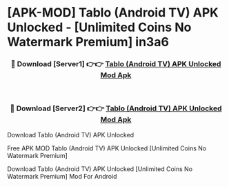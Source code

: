 # [APK-MOD] Tablo (Android TV) APK Unlocked - [Unlimited Coins No Watermark Premium] in3a6



<div align="center">
<h3>🔴 Download [Server1] 👉👉 <a href="https://momento.my/?title=Tablo_(Android_TV)_APK_Unlocked">Tablo (Android TV) APK Unlocked Mod Apk</a></h3><br>

<h3>🔴 Download [Server2] 👉👉 <a href="https://momento.my/?title=Tablo_(Android_TV)_APK_Unlocked">Tablo (Android TV) APK Unlocked Mod Apk</a></h3>
</div>



Download Tablo (Android TV) APK Unlocked 

Free APK MOD Tablo (Android TV) APK Unlocked [Unlimited Coins No Watermark Premium]

Download Tablo (Android TV) APK Unlocked [Unlimited Coins No Watermark Premium] Mod For Android
